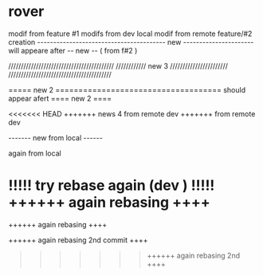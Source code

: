 # rover
modif from feature #1
modifs from dev local
modif from remote
feature/#2 creation
---------------------------------------- new ----------------------
will appeare after -- new -- ( from f#2 )

//////////////////////////////////////////
//////////// new 3 ///////////////////////
/////////////////////////////////////////

===== new 2 ====================================
should appear afert ==== new 2 ====

<<<<<<< HEAD
+++++++ news 4 from remote dev +++++++ 
from remote dev

------- new from local ------

again from local

!!!!! try rebase again (dev ) !!!!!
++++++ again rebasing ++++ 
=======
++++++ again rebasing ++++ 

++++++ again rebasing  2nd commit ++++ 
>>>>>>> ++++++ again rebasing 2nd ++++
